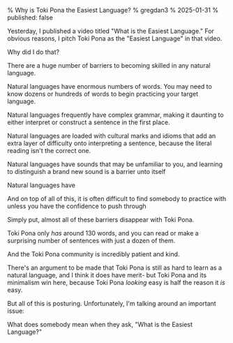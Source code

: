 % Why is Toki Pona the Easiest Language?
% gregdan3
% 2025-01-31
% published: false

Yesterday, I published a video titled "What is the Easiest Language." For
obvious reasons, I pitch Toki Pona as the "Easiest Language" in that video.

Why did I do that?

There are a huge number of barriers to becoming skilled in any natural language.

Natural languages have enormous numbers of words. You may need to know dozens or
hundreds of words to begin practicing your target language.

Natural languages frequently have complex grammar, making it daunting to either
interpret or construct a sentence in the first place.

Natural languages are loaded with cultural marks and idioms that add an extra
layer of difficulty onto interpreting a sentence, because the literal reading
isn't the correct one.

Natural languages have sounds that may be unfamiliar to you, and learning to
distinguish a brand new sound is a barrier unto itself

Natural languages have

And on top of all of this, it is often difficult to find somebody to practice
with unless you have the confidence to push through

Simply put, almost all of these barriers disappear with Toki Pona.

Toki Pona only _has_ around 130 words, and you can read or make a surprising
number of sentences with just a dozen of them.

And the Toki Pona community is incredibly patient and kind.

There's an argument to be made that Toki Pona is still as hard to learn as a
natural language, and I think it does have merit- but Toki Pona and its
minimalism win here, because Toki Pona _looking_ easy is half the reason it _is_
easy.

But all of this is posturing. Unfortunately, I'm talking around an important
issue:

What does somebody mean when they ask, "What is the Easiest Language?"
